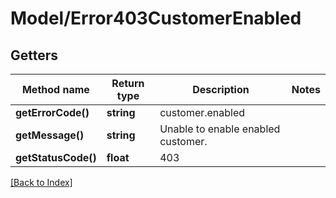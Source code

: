 # Model/Error403CustomerEnabled

## Getters

Method name | Return type | Description | Notes
------------ | ------------- | ------------- | -------------
**getErrorCode()** | **string** | customer.enabled |
**getMessage()** | **string** | Unable to enable enabled customer. |
**getStatusCode()** | **float** | 403 |

[[Back to Index]](../index.md)
